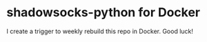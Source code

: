 # shadowsocks-python for Docker
I create a trigger to weekly rebuild this repo in Docker. Good luck!
